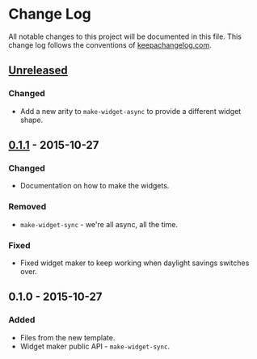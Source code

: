 # Change Log
All notable changes to this project will be documented in this file. This change log follows the conventions of [keepachangelog.com](http://keepachangelog.com/).

## [Unreleased][unreleased]
### Changed
- Add a new arity to `make-widget-async` to provide a different widget shape.

## [0.1.1] - 2015-10-27
### Changed
- Documentation on how to make the widgets.

### Removed
- `make-widget-sync` - we're all async, all the time.

### Fixed
- Fixed widget maker to keep working when daylight savings switches over.

## 0.1.0 - 2015-10-27
### Added
- Files from the new template.
- Widget maker public API - `make-widget-sync`.

[unreleased]: https://github.com/your-name/hobbits/compare/0.1.1...HEAD
[0.1.1]: https://github.com/your-name/hobbits/compare/0.1.0...0.1.1

